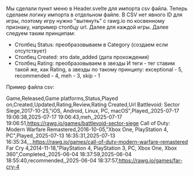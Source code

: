 Мы сделали пункт меню в Header.svelte для импорта csv файла. 
Теперь сделаем логику импорта в отдельном файле. В CSV нет 
явного ID для игры, поэтому игру нужно "вытянуть" с rawg.io по 
косвенному признаку, например столбцу url. Далее для каждой игры. 
Далее следуем таким принципам:

- Столбец Status: преобразовываем в Category (создаем если отсутствует)
- Столбец Created: это date_added (дата прохождения)
- Столбец Rating: преобразовываем в звезды И теги - тег ставим такой же, как Rating, а звезды по такому принципу: exceptional - 5, recommended - 4, meh - 3, skip - 1

Пример файла csv:

Game,Released,Game platforms,Status,Played on,Created,Updated,Rating,Review,Rating Created,Url
Battlevoid: Sector Siege,2017-10-25,"iOS, Android, Linux, PC, macOS",Played,,2025-07-17 19:06:38,2025-07-17 19:06:43,meh,,2025-07-17 19:06:51,https://rawg.io/games/battlevoid-sector-siege
Call of Duty: Modern Warfare Remastered,2016-10-05,"Xbox One, PlayStation 4, PC",Played,,2025-07-13 16:35:31,2025-07-13 16:35:34,,,,https://rawg.io/games/call-of-duty-modern-warfare-remastered
Far Cry 4,2014-11-18,"PlayStation 4, PlayStation 3, PC, Xbox One, Xbox 360",Completed,,2025-06-04 18:37:59,2025-06-04 18:55:40,recommended,,2025-06-04 18:37:57,https://rawg.io/games/far-cry-4
